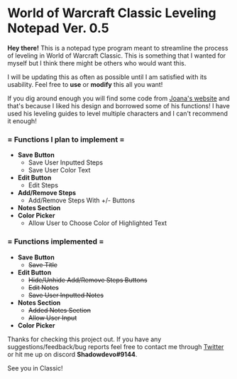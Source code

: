 # World of Warcraft Classic Leveling Notepad Ver. 0.5

**Hey there!** This is a notepad type program meant to streamline the process of leveling in World of Warcraft Classic. 
This is something that I wanted for myself but I think there might be others who would want this.

I will be updating this as often as possible until I am satisfied with its usability. Feel free to **use** or **modify** this all you want!

If you dig around enough you will find some code from [Joana's website](https://www.joanasworld.com/) and that's because I liked his design and borrowed some of his functions! I have used his leveling guides to level multiple characters and I can't recommend it enough!

### = Functions I plan to implement =

- **Save Button**
  - Save User Inputted Steps
  - Save User Color Text
- **Edit Button**
  - Edit Steps
- **Add/Remove Steps**
  - Add/Remove Steps With +/- Buttons
- **Notes Section**
- **Color Picker**
  - Allow User to Choose Color of Highlighted Text
  
### = Functions implemented =

- **Save Button**
  - ~~Save Title~~
- **Edit Button**
  - ~~Hide/Unhide Add/Remove Steps Buttons~~
  - ~~Edit Notes~~
  - ~~Save User Inputted Notes~~
- **Notes Section**
  - ~~Added Notes Section~~
  - ~~Allow User Input~~
- **Color Picker**

Thanks for checking this project out. If you have any suggestions/feedback/bug reports feel free to contact me through [Twitter](https://twitter.com/Shadowdevo) or hit me up on discord **Shadowdevo#9144**.

See you in Classic!
